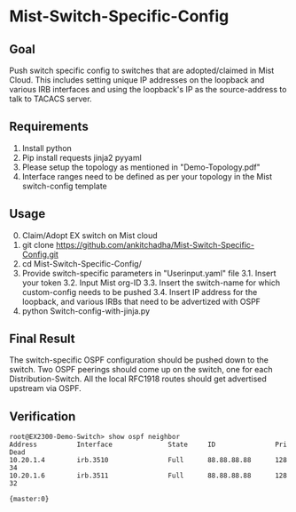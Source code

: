 # Mist-Switch-Specific-Config


## Goal
Push switch specific config to switches that are adopted/claimed in Mist Cloud. This includes setting unique IP addresses on the loopback and various IRB interfaces and using the loopback's IP as the source-address to talk to TACACS server.


## Requirements
1. Install python
2. Pip install requests jinja2 pyyaml
3. Please setup the topology as mentioned in "Demo-Topology.pdf"
4. Interface ranges need to be defined as per your topology in the Mist switch-config template 


## Usage
0. Claim/Adopt EX switch on Mist cloud
1. git clone https://github.com/ankitchadha/Mist-Switch-Specific-Config.git
2. cd Mist-Switch-Specific-Config/
3. Provide switch-specific parameters in "Userinput.yaml" file
3.1. Insert your token
3.2. Input Mist org-ID
3.3. Insert the switch-name for which custom-config needs to be pushed
3.4. Insert IP address for the loopback, and various IRBs that need to be advertized with OSPF
4. python Switch-config-with-jinja.py


## Final Result
The switch-specific OSPF configuration should be pushed down to the switch. Two OSPF peerings should come up on the switch, one for each Distribution-Switch. All the local RFC1918 routes should get advertised upstream via OSPF.


## Verification
```
root@EX2300-Demo-Switch> show ospf neighbor
Address          Interface              State     ID               Pri  Dead
10.20.1.4        irb.3510               Full      88.88.88.88      128    34
10.20.1.6        irb.3511               Full      88.88.88.88      128    32

{master:0}
```
